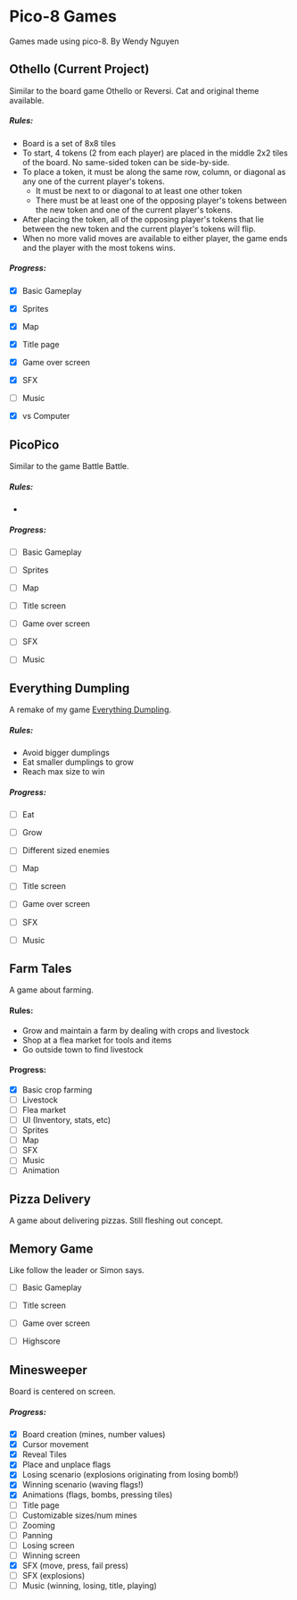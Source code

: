 # Pico-8 Games
Games made using pico-8. By Wendy Nguyen


## Othello (Current Project)
Similar to the board game Othello or Reversi. Cat and original theme available.
#####   Rules:
   * Board is a set of 8x8 tiles
   * To start, 4 tokens (2 from each player) are placed in the middle 2x2 tiles of the board. No same-sided token can be side-by-side.
   * To place a token, it must be along the same row, column, or diagonal as any one of the current player's tokens.
       * It must be next to or diagonal to at least one other token
       * There must be at least one of the opposing player's tokens between the new token and one of the current player's tokens.
   * After placing the token, all of the opposing player's tokens that lie between the new token and the current player's tokens will flip.
   * When no more valid moves are available to either player, the game ends and the player with the most tokens wins.
##### Progress:
- [x] Basic Gameplay
- [x] Sprites
- [x] Map
- [x] Title page
- [x] Game over screen
- [x] SFX
- [ ] Music
- [x] vs Computer


## PicoPico
Similar to the game Battle Battle.
#####   Rules:
   *
##### Progress:
- [ ] Basic Gameplay
- [ ] Sprites
- [ ] Map
- [ ] Title screen
- [ ] Game over screen
- [ ] SFX
- [ ] Music


## Everything Dumpling
A remake of my game [Everything Dumpling](https://scratch.mit.edu/projects/124751501/).
#####   Rules:
   * Avoid bigger dumplings
   * Eat smaller dumplings to grow
   * Reach max size to win
##### Progress:
- [ ] Eat
- [ ] Grow
- [ ] Different sized enemies
- [ ] Map
- [ ] Title screen
- [ ] Game over screen
- [ ] SFX
- [ ] Music


## Farm Tales
A game about farming.
#### Rules:
   * Grow and maintain a farm by dealing with crops and livestock
   * Shop at a flea market for tools and items
   * Go outside town to find livestock
#### Progress:
- [x] Basic crop farming
- [ ] Livestock
- [ ] Flea market
- [ ] UI (Inventory, stats, etc)
- [ ] Sprites
- [ ] Map
- [ ] SFX
- [ ] Music
- [ ] Animation

## Pizza Delivery
A game about delivering pizzas. Still fleshing out concept.

## Memory Game
Like follow the leader or Simon says.

- [ ] Basic Gameplay
- [ ] Title screen
- [ ] Game over screen
- [ ] Highscore


## Minesweeper
Board is centered on screen.
##### Progress:
- [x] Board creation (mines, number values)
- [x] Cursor movement
- [x] Reveal Tiles
- [x] Place and unplace flags
- [x] Losing scenario (explosions originating from losing bomb!)
- [x] Winning scenario (waving flags!)
- [x] Animations (flags, bombs, pressing tiles)
- [ ] Title page
- [ ] Customizable sizes/num mines
- [ ] Zooming
- [ ] Panning
- [ ] Losing screen
- [ ] Winning screen
- [x] SFX (move, press, fail press)
- [ ] SFX (explosions)
- [ ] Music (winning, losing, title, playing)
